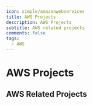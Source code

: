 ```yaml
---
icon: simple/amazonwebservices
title: AWS Projects
description: AWS Projects 
subtitle: AWS related projects
comments: false
tags:
  - AWS
---
```


# AWS Projects

## AWS Related Projects